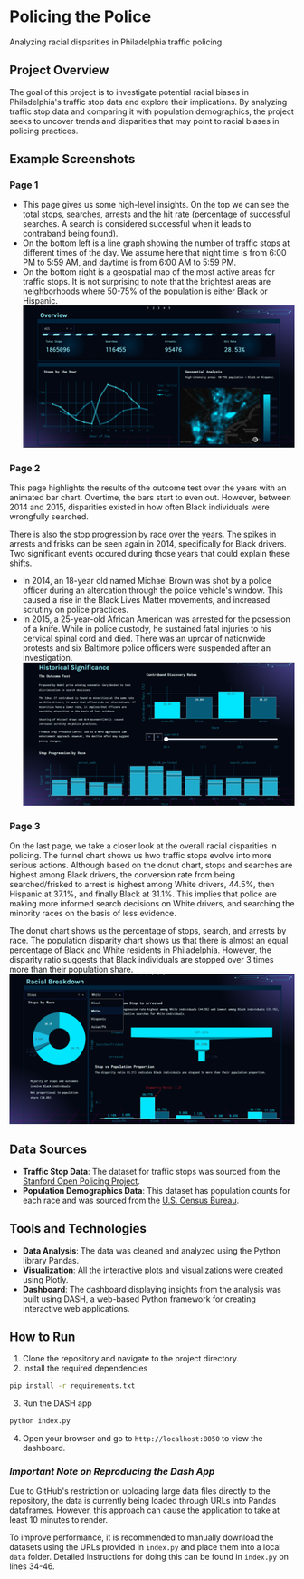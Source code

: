 # Policing the Police

Analyzing racial disparities in Philadelphia traffic policing.

## Project Overview

The goal of this project is to investigate potential racial biases in Philadelphia's traffic stop data and explore their implications. By analyzing traffic stop data and comparing it with population demographics, the project seeks to uncover trends and disparities that may point to racial biases in policing practices.

## Example Screenshots

### Page 1

- This page gives us some high-level insights. On the top we can see the total stops, searches, arrests and the hit rate (percentage of successful searches. A search is considered successful when it leads to contraband being found).
- On the bottom left is a line graph showing the number of traffic stops at different times of the day. We assume here that night time is from 6:00 PM to 5:59 AM, and daytime is from 6:00 AM to 5:59 PM.
- On the bottom right is a geospatial map of the most active areas for traffic stops. It is not surprising to note that the brightest areas are neighborhoods where 50-75% of the population is either Black or Hispanic.
  ![Dashboard Page 1](assets/images/dash-1.png)

### Page 2

This page highlights the results of the outcome test over the years with an animated bar chart. Overtime, the bars start to even out. However, between 2014 and 2015, disparities existed in how often Black individuals were wrongfully searched.

There is also the stop progression by race over the years. The spikes in arrests and frisks can be seen again in 2014, specifically for Black drivers. Two significant events occured during those years that could explain these shifts.

- In 2014, an 18-year old named Michael Brown was shot by a police officer during an altercation through the police vehicle's window. This caused a rise in the Black Lives Matter movements, and increased scrutiny on police practices.
- In 2015, a 25-year-old African American was arrested for the posession of a knife. While in police custody, he sustained fatal injuries to his cervical spinal cord and died. There was an uproar of nationwide protests and six Baltimore police officers were suspended after an investigation.
  ![Dashboard Page 2](assets/images/dash-2.png)

### Page 3

On the last page, we take a closer look at the overall racial disparities in policing. The funnel chart shows us hwo traffic stops evolve into more serious actions. Although based on the donut chart, stops and searches are highest among Black drivers, the conversion rate from being searched/frisked to arrest is highest among White drivers, 44.5%, then Hispanic at 37.1%, and finally Black at 31.1%. This implies that police are making more informed search decisions on White drivers, and searching the minority races on the basis of less evidence.

The donut chart shows us the percentage of stops, search, and arrests by race. The population disparity chart shows us that there is almost an equal percentage of Black and White residents in Philadelphia. However, the disparity ratio suggests that Black individuals are stopped over 3 times more than their population share.
![Dashboard Page 1](assets/images/dash-3.png)

## Data Sources

- **Traffic Stop Data**: The dataset for traffic stops was sourced from the [Stanford Open Policing Project](https://openpolicing.stanford.edu/data/).
- **Population Demographics Data**: This dataset has population counts for each race and was sourced from the [U.S. Census Bureau](https://www.census.gov/data.html).

## Tools and Technologies

- **Data Analysis**: The data was cleaned and analyzed using the Python library Pandas.
- **Visualization**: All the interactive plots and visualizations were created using Plotly.
- **Dashboard**: The dashboard displaying insights from the analysis was built using DASH, a web-based Python framework for creating interactive web applications.

## How to Run

1. Clone the repository and navigate to the project directory.
2. Install the required dependencies

```bash
pip install -r requirements.txt
```

3. Run the DASH app

```bash
python index.py
```

4. Open your browser and go to `http://localhost:8050` to view the dashboard.

### _Important Note on Reproducing the Dash App_

Due to GitHub's restriction on uploading large data files directly to the repository, the data is currently being loaded through URLs into Pandas dataframes. However, this approach can cause the application to take at least 10 minutes to render.

To improve performance, it is recommended to manually download the datasets using the URLs provided in `index.py` and place them into a local `data` folder. Detailed instructions for doing this can be found in `index.py` on lines 34-46.
